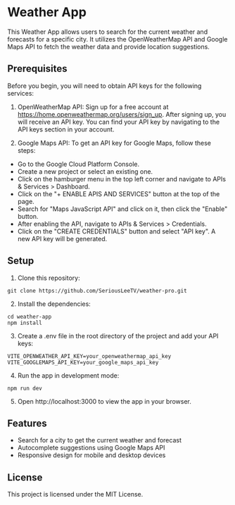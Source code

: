 # Weather App

This Weather App allows users to search for the current weather and forecasts for a specific city. It utilizes the OpenWeatherMap API and Google Maps API to fetch the weather data and provide location suggestions.

## Prerequisites

Before you begin, you will need to obtain API keys for the following services:

1. OpenWeatherMap API: Sign up for a free account at https://home.openweathermap.org/users/sign_up. After signing up, you will receive an API key. You can find your API key by navigating to the API keys section in your account.

2. Google Maps API: To get an API key for Google Maps, follow these steps:

- Go to the Google Cloud Platform Console.
- Create a new project or select an existing one.
- Click on the hamburger menu in the top left corner and navigate to APIs & Services > Dashboard.
- Click on the "+ ENABLE APIS AND SERVICES" button at the top of the page.
- Search for "Maps JavaScript API" and click on it, then click the "Enable" button.
- After enabling the API, navigate to APIs & Services > Credentials.
- Click on the "CREATE CREDENTIALS" button and select "API key". A new API key will be generated.

## Setup

1. Clone this repository:

```
git clone https://github.com/SeriousLeeTV/weather-pro.git
```

2. Install the dependencies:

```
cd weather-app
npm install
```

3. Create a .env file in the root directory of the project and add your API keys:

```
VITE_OPENWEATHER_API_KEY=your_openweathermap_api_key
VITE_GOOGLEMAPS_API_KEY=your_google_maps_api_key
```

4. Run the app in development mode:

```
npm run dev
```

5. Open http://localhost:3000 to view the app in your browser.

## Features

- Search for a city to get the current weather and forecast
- Autocomplete suggestions using Google Maps API
- Responsive design for mobile and desktop devices

## License

This project is licensed under the MIT License.
